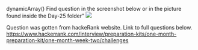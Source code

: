 dynamicArray()
Find question in the screenshot below or in the picture found inside the Day-25 folder"
<img src="./day25.png" >

Question was gotten from hackeRank website. Link to full questions below.
https://www.hackerrank.com/interview/preparation-kits/one-month-preparation-kit/one-month-week-two/challenges